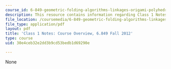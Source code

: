 ```yaml
---
course_id: 6-849-geometric-folding-algorithms-linkages-origami-polyhedra-fall-2012
description: This resource contains information regarding Class 1 Notes, Fall 2012.
file_location: /coursemedia/6-849-geometric-folding-algorithms-linkages-origami-polyhedra-fall-2012/30e4ceb32e2dd3b9cd53bedb1d69290e_MIT6_849F12_C01.pdf
file_type: application/pdf
layout: pdf
title: 'Class 1 Notes: Course Overview, 6.849 Fall 2012'
type: course
uid: 30e4ceb32e2dd3b9cd53bedb1d69290e

---
```

None